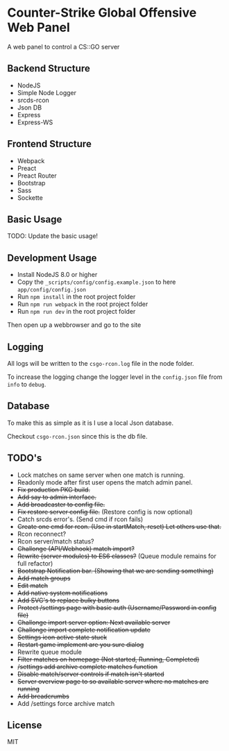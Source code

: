 # Counter-Strike Global Offensive Web Panel

A web panel to control a CS::GO server

## Backend Structure
- NodeJS
- Simple Node Logger
- srcds-rcon
- Json DB
- Express
- Express-WS

## Frontend Structure
- Webpack
- Preact
- Preact Router
- Bootstrap
- Sass
- Sockette

## Basic Usage
TODO: Update the basic usage!

## Development Usage
- Install NodeJS 8.0 or higher
- Copy the `_scripts/config/config.example.json` to here `app/config/config.json`
- Run `npm install` in the root project folder
- Run `npm run webpack` in the root project folder
- Run `npm run dev` in the root project folder

Then open up a webbrowser and go to the site

## Logging
All logs will be written to the `csgo-rcon.log` file in the node folder.

To increase the logging change the logger level in the `config.json` file from `info` to `debug`.

## Database
To make this as simple as it is I use a local Json database.

Checkout `csgo-rcon.json` since this is the db file.

## TODO's
* Lock matches on same server when one match is running.
* Readonly mode after first user opens the match admin panel.
* ~~Fix production PKG build.~~
* ~~Add say to admin interface.~~
* ~~Add broadcaster to config file.~~
* ~~Fix restore server config file.~~ (Restore config is now optional)
* Catch srcds error's. (Send cmd if rcon fails)
* ~~Create one cmd for rcon. (Use in startMatch, reset) Let others use that.~~
* Rcon reconnect?
* Rcon server/match status?
* ~~Challonge (API/Webhook) match import?~~
* ~~Rewrite (server modules) to ES6 classes?~~ (Queue module remains for full refactor)
* ~~Bootstrap Notification bar. (Showing that we are sending something)~~
* ~~Add match groups~~
* ~~Edit match~~
* ~~Add native system notifications~~
* ~~Add SVG's to replace bulky buttons~~
* ~~Protect /settings page with basic auth (Username/Password in config file)~~
* ~~Challonge import server option: Next available server~~
* ~~Challonge import complete notification update~~
* ~~Settings icon active state stuck~~
* ~~Restart game implement are you sure dialog~~
* Rewrite queue module
* ~~Filter matches on homepage (Not started, Running, Completed)~~
* ~~/settings add archive complete matches function~~
* ~~Disable match/server controls if match isn't started~~
* ~~Server overview page to so available server where no matches are running~~
* ~~Add breadcrumbs~~
* Add /settings force archive match

## License

MIT
